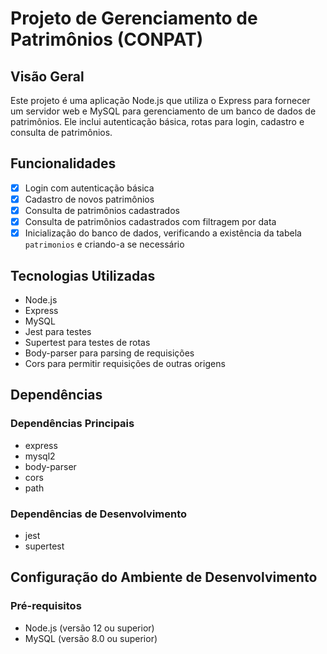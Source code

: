 # Projeto de Gerenciamento de Patrimônios (CONPAT)

## Visão Geral

Este projeto é uma aplicação Node.js que utiliza o Express para fornecer um servidor web e MySQL para gerenciamento de um banco de dados de patrimônios. Ele inclui autenticação básica, rotas para login, cadastro e consulta de patrimônios.

## Funcionalidades

- [x] Login com autenticação básica
- [x] Cadastro de novos patrimônios
- [x] Consulta de patrimônios cadastrados
- [x] Consulta de patrimônios cadastrados com filtragem por data
- [x] Inicialização do banco de dados, verificando a existência da tabela `patrimonios` e criando-a se necessário

## Tecnologias Utilizadas

* Node.js
* Express
* MySQL
* Jest para testes
* Supertest para testes de rotas
* Body-parser para parsing de requisições
* Cors para permitir requisições de outras origens

## Dependências

### Dependências Principais

* express
* mysql2
* body-parser
* cors
* path

### Dependências de Desenvolvimento

* jest
* supertest

## Configuração do Ambiente de Desenvolvimento

### Pré-requisitos

* Node.js (versão 12 ou superior)
* MySQL (versão 8.0 ou superior)
